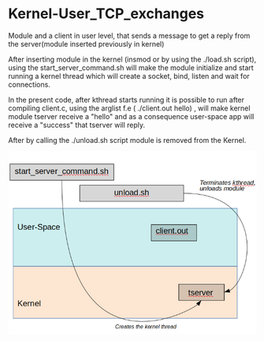 # Kernel-User_TCP_exchanges
Module and a client in user level, that sends a message to get a reply from the server(module inserted previously in kernel)

After inserting module in the kernel (insmod or by using the ./load.sh script), using the start_server_command.sh will make the module initialize and start running a 
kernel thread which will  create a socket, bind, listen and wait for connections.

In the present code, after kthread starts running it is possible to run after compiling client.c, using the arglist 
f.e ( ./client.out hello) , will make kernel module tserver receive a "hello" and as a consequence user-space app will
receive a "success" that tserver will reply.

After by calling the ./unload.sh script module is removed from the Kernel.

![alt text](https://github.com/NikosMouzakitis/Kernel-User_TCP_exchanges/blob/master/tcpe.png)

